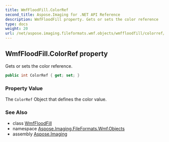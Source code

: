 ```yaml
---
title: WmfFloodFill.ColorRef
second_title: Aspose.Imaging for .NET API Reference
description: WmfFloodFill property. Gets or sets the color reference
type: docs
weight: 20
url: /net/aspose.imaging.fileformats.wmf.objects/wmffloodfill/colorref/
---
```

## WmfFloodFill.ColorRef property

Gets or sets the color reference.

```csharp
public int ColorRef { get; set; }
```

### Property Value

The `ColorRef` Object that defines the color value.

### See Also

* class [WmfFloodFill](../)
* namespace [Aspose.Imaging.FileFormats.Wmf.Objects](../../wmffloodfill/)
* assembly [Aspose.Imaging](../../../)


